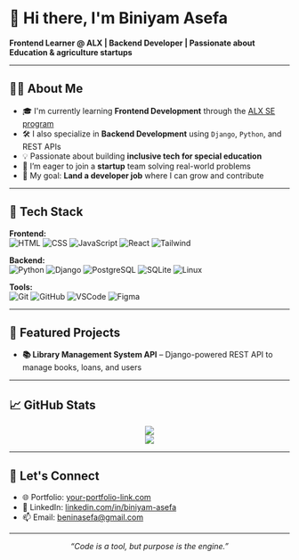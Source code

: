 # 👋 Hi there, I'm Biniyam Asefa

**Frontend Learner @ ALX | Backend Developer | Passionate about Education & agriculture startups**

---

## 🧑‍💻 About Me

- 🎓 I'm currently learning **Frontend Development** through the [ALX SE program](https://www.alxafrica.com/software-engineering/)
- 🛠️ I also specialize in **Backend Development** using `Django`, `Python`, and REST APIs
- 💡 Passionate about building **inclusive tech for special education**
- 🚀 I’m eager to join a **startup** team solving real-world problems
- 🎯 My goal: **Land a developer job** where I can grow and contribute

---

## 🚀 Tech Stack

**Frontend:**  
![HTML](https://skillicons.dev/icons?i=html) ![CSS](https://skillicons.dev/icons?i=css) ![JavaScript](https://skillicons.dev/icons?i=js) ![React](https://skillicons.dev/icons?i=react) ![Tailwind](https://skillicons.dev/icons?i=tailwind)

**Backend:**  
![Python](https://skillicons.dev/icons?i=python) ![Django](https://skillicons.dev/icons?i=django) ![PostgreSQL](https://skillicons.dev/icons?i=postgresql) ![SQLite](https://skillicons.dev/icons?i=sqlite) ![Linux](https://skillicons.dev/icons?i=linux)

**Tools:**  
![Git](https://skillicons.dev/icons?i=git) ![GitHub](https://skillicons.dev/icons?i=github) ![VSCode](https://skillicons.dev/icons?i=vscode) ![Figma](https://skillicons.dev/icons?i=figma)

---

## 📂 Featured Projects

- **📚 Library Management System API** – Django-powered REST API to manage books, loans, and users

---

## 📈 GitHub Stats

<p align="center">
  <img src="https://github-readme-stats.vercel.app/api?username=biniyamasefa&show_icons=true&theme=default" />
  <br>
  <img src="https://github-readme-streak-stats.herokuapp.com/?user=biniyamasefa&theme=default" />
</p>

---

## 🤝 Let's Connect

- 🌐 Portfolio: [your-portfolio-link.com](https://your-portfolio-link.com)
- 💼 LinkedIn: [linkedin.com/in/biniyam-asefa](https://linkedin.com/in/biniyam-asefa)
- 📫 Email: [beninasefa@gmail.com](mailto:beninasefa@gmail.com)

---

<p align="center"><em>“Code is a tool, but purpose is the engine.”</em></p>
